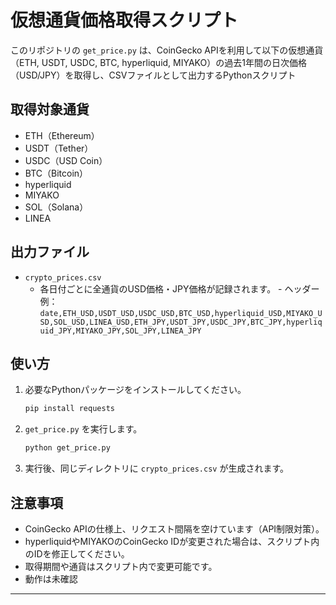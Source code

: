 # 仮想通貨価格取得スクリプト
このリポジトリの `get_price.py` は、CoinGecko APIを利用して以下の仮想通貨（ETH, USDT, USDC, BTC, hyperliquid, MIYAKO）の過去1年間の日次価格（USD/JPY）を取得し、CSVファイルとして出力するPythonスクリプト

## 取得対象通貨
- ETH（Ethereum）
- USDT（Tether）
- USDC（USD Coin）
- BTC（Bitcoin）
- hyperliquid
- MIYAKO
- SOL（Solana）
- LINEA



## 出力ファイル
- `crypto_prices.csv`
  - 各日付ごとに全通貨のUSD価格・JPY価格が記録されます。
		- ヘッダー例：
			```
			date,ETH_USD,USDT_USD,USDC_USD,BTC_USD,hyperliquid_USD,MIYAKO_USD,SOL_USD,LINEA_USD,ETH_JPY,USDT_JPY,USDC_JPY,BTC_JPY,hyperliquid_JPY,MIYAKO_JPY,SOL_JPY,LINEA_JPY
			```

## 使い方
1. 必要なPythonパッケージをインストールしてください。
	```bash
	pip install requests
	```
2. `get_price.py` を実行します。
	```bash
	python get_price.py
	```
3. 実行後、同じディレクトリに `crypto_prices.csv` が生成されます。

## 注意事項
- CoinGecko APIの仕様上、リクエスト間隔を空けています（API制限対策）。
- hyperliquidやMIYAKOのCoinGecko IDが変更された場合は、スクリプト内のIDを修正してください。
- 取得期間や通貨はスクリプト内で変更可能です。
- 動作は未確認
---


